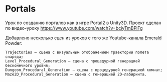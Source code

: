 # Portals

Урок по созданию порталов как в игре Portal2 в Unity3D.
Проект сделан по видео-уроку https://www.youtube.com/watch?v=bciyTmBPiFg

Добавлено несколько сцен из уроков с того же Youtube-канала Emerald Powder:

	Trajectories – сцена с визуальным отображением траектории полета снаряда;
	Level_Procedural_Generation – сцена с процедурной генерацией бесконечного уровня;
	Dungeon_Procedural_Generation – сцена с процедурной генерацией комнат;
	Maze2D_Procedural_Generation – сцена с генерацией 2D-лабиринта.
